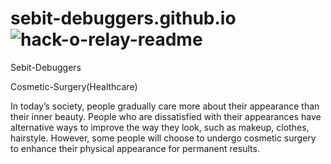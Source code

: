 # sebit-debuggers.github.io![hack-o-relay-readme](https://user-images.githubusercontent.com/78646768/170821240-5152757b-d2a5-40d4-b636-b7567ccacd0f.png)

Sebit-Debuggers

Cosmetic-Surgery(Healthcare)

In today’s society, people gradually care more about their
appearance than their inner beauty.
People who are dissatisfied with their appearances have alternative
ways to improve the way they look, such as makeup, clothes,
hairstyle. However, some people will choose to undergo cosmetic
surgery to enhance their physical appearance for permanent results.
